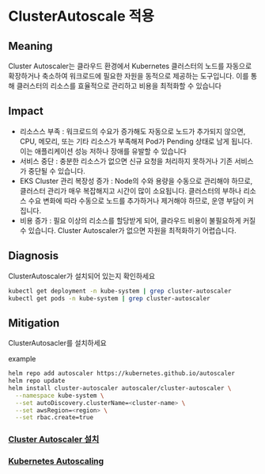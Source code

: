 # **ClusterAutoscale 적용**

## Meaning
Cluster Autoscaler는 클라우드 환경에서 Kubernetes 클러스터의 노드를 자동으로 확장하거나 축소하여 워크로드에 필요한 자원을 동적으로 제공하는 도구입니다. 이를 통해 클러스터의 리소스를 효율적으로 관리하고 비용을 최적화할 수 있습니다

## Impact
- 리소스스 부족 :  워크로드의 수요가 증가해도 자동으로 노드가 추가되지 않으면, CPU, 메모리, 또는 기타 리소스가 부족해져 Pod가 Pending 상태로 남게 됩니다. 이는 애플리케이션 성능 저하나 장애를 유발할 수 있습니다
- 서비스 중단 :  충분한 리소스가 없으면 신규 요청을 처리하지 못하거나 기존 서비스가 중단될 수 있습니다.
- EKS Cluster 관리 복장성 증가 : Node의 수와 용량을 수동으로 관리해야 하므로, 클러스터 관리가 매우 복잡해지고 시간이 많이 소요됩니다. 클러스터의 부하나 리소스 수요 변화에 따라 수동으로 노드를 추가하거나 제거해야 하므로, 운영 부담이 커집니다.
- 비용 증가 : 필요 이상의 리소스를 할당받게 되어, 클라우드 비용이 불필요하게 커질 수 있습니다. Cluster Autoscaler가 없으면 자원을 최적화하기 어렵습니다.

## Diagnosis
ClusterAutoscaler가 설치되어 있는지 확인하세요

```bash
kubectl get deployment -n kube-system | grep cluster-autoscaler
kubectl get pods -n kube-system | grep cluster-autoscaler
```

## Mitigation
ClusterAutosacler를 설치하세요

example
```bash
helm repo add autoscaler https://kubernetes.github.io/autoscaler
helm repo update
helm install cluster-autoscaler autoscaler/cluster-autoscaler \
  --namespace kube-system \
  --set autoDiscovery.clusterName=<cluster-name> \
  --set awsRegion=<region> \
  --set rbac.create=true
```

### [Cluster Autoscaler 설치](https://github.com/kubernetes/autoscaler/blob/master/cluster-autoscaler/cloudprovider/aws/README.md)
### [Kubernetes Autoscaling](https://docs.aws.amazon.com/ko_kr/eks/latest/userguide/autoscaling.html)


